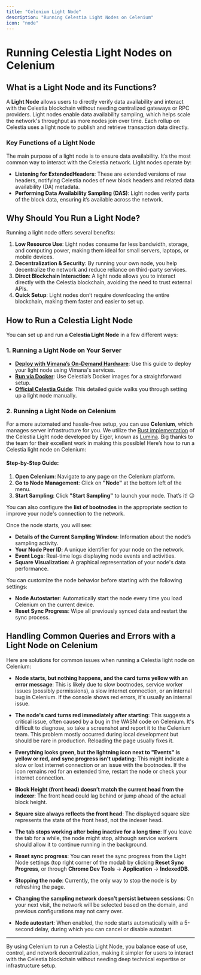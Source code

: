 ```yaml
---
title: "Celenium Light Node"
description: "Running Celestia Light Nodes on Celenium"
icon: "node"
---
```


# Running Celestia Light Nodes on Celenium

## What is a Light Node and its Functions?

A **Light Node** allows users to directly verify data availability and interact with the Celestia blockchain without needing centralized gateways or RPC providers. Light nodes enable data availability sampling, which helps scale the network's throughput as more nodes join over time. Each rollup on Celestia uses a light node to publish and retrieve transaction data directly.

### Key Functions of a Light Node

The main purpose of a light node is to ensure data availability. It’s the most common way to interact with the Celestia network. Light nodes operate by:

- **Listening for ExtendedHeaders**: These are extended versions of raw headers, notifying Celestia nodes of new block headers and related data availability (DA) metadata.
- **Performing Data Availability Sampling (DAS)**: Light nodes verify parts of the block data, ensuring it’s available across the network.

## Why Should You Run a Light Node?

Running a light node offers several benefits:

1. **Low Resource Use**: Light nodes consume far less bandwidth, storage, and computing power, making them ideal for small servers, laptops, or mobile devices.
2. **Decentralization & Security**: By running your own node, you help decentralize the network and reduce reliance on third-party services.
3. **Direct Blockchain Interaction**: A light node allows you to interact directly with the Celestia blockchain, avoiding the need to trust external APIs.
4. **Quick Setup**: Light nodes don’t require downloading the entire blockchain, making them faster and easier to set up.

## How to Run a Celestia Light Node

You can set up and run a **Celestia Light Node** in a few different ways:

### 1. Running a Light Node on Your Server

- **[Deploy with Vimana’s On-Demand Hardware](https://docs.vistara.dev/guides/getting-started)**: Use this guide to deploy your light node using Vimana's services.
- **[Run via Docker](https://docs.celestia.org/nodes/docker-images)**: Use Celestia’s Docker images for a straightforward setup.
- **[Official Celestia Guide](https://docs.celestia.org/nodes/light-node)**: This detailed guide walks you through setting up a light node manually.

### 2. Running a Light Node on Celenium

For a more automated and hassle-free setup, you can use **Celenium**, which manages server infrastructure for you. We utilize the [Rust implementation](https://github.com/eigerco/lumina) of the Celestia Light node developed by Eiger, known as [Lumina](https://lumina.rs/). Big thanks to the team for their excellent work in making this possible! Here’s how to run a Celestia light node on Celenium:

#### Step-by-Step Guide:

1. **Open Celenium**: Navigate to any page on the Celenium platform.
2. **Go to Node Management**: Click on **"Node"** at the bottom left of the menu.
3. **Start Sampling**: Click **"Start Sampling"** to launch your node. That’s it! 😉

You can also configure the **list of bootnodes** in the appropriate section to improve your node's connection to the network.

Once the node starts, you will see:
- **Details of the Current Sampling Window**: Information about the node’s sampling activity.
- **Your Node Peer ID**: A unique identifier for your node on the network.
- **Event Logs**: Real-time logs displaying node events and activities.
- **Square Visualization**: A graphical representation of your node's data performance.

You can customize the node behavior before starting with the following settings:
- **Node Autostarter**: Automatically start the node every time you load Celenium on the current device.
- **Reset Sync Progress**: Wipe all previously synced data and restart the sync process.

## Handling Common Queries and Errors with a Light Node on Celenium

Here are solutions for common issues when running a Celestia light node on Celenium:

- **Node starts, but nothing happens, and the card turns yellow with an error message**: This is likely due to slow bootnodes, service worker issues (possibly permissions), a slow internet connection, or an internal bug in Celenium. If the console shows red errors, it's usually an internal issue.

- **The node's card turns red immediately after starting**: This suggests a critical issue, often caused by a bug in the WASM code on Celenium. It's difficult to diagnose, so take a screenshot and report it to the Celenium team. This problem mostly occurred during local development but should be rare in production. Reloading the page usually fixes it.

- **Everything looks green, but the lightning icon next to "Events" is yellow or red, and sync progress isn’t updating**: This might indicate a slow or lost internet connection or an issue with the bootnodes. If the icon remains red for an extended time, restart the node or check your internet connection.

- **Block Height (front head) doesn’t match the current head from the indexer**: The front head could lag behind or jump ahead of the actual block height.

- **Square size always reflects the front head**: The displayed square size represents the state of the front head, not the indexer head.

- **The tab stops working after being inactive for a long time**: If you leave the tab for a while, the node might stop, although service workers should allow it to continue running in the background.

- **Reset sync progress**: You can reset the sync progress from the Light Node settings (top right corner of the modal) by clicking **Reset Sync Progress**, or through **Chrome Dev Tools** -> **Application** -> **IndexedDB**.

- **Stopping the node**: Currently, the only way to stop the node is by refreshing the page.

- **Changing the sampling network doesn’t persist between sessions**: On your next visit, the network will be selected based on the domain, and previous configurations may not carry over.

- **Node autostart**: When enabled, the node starts automatically with a 5-second delay, during which you can cancel or disable autostart.

---

By using Celenium to run a Celestia Light Node, you balance ease of use, control, and network decentralization, making it simpler for users to interact with the Celestia blockchain without needing deep technical expertise or infrastructure setup.
